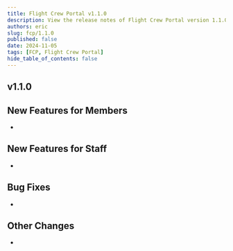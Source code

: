 ```yaml
---
title: Flight Crew Portal v1.1.0
description: View the release notes of Flight Crew Portal version 1.1.0
authors: eric
slug: fcp/1.1.0
published: false 
date: 2024-11-05
tags: [FCP, Flight Crew Portal]
hide_table_of_contents: false
---
```



## v1.1.0
<!-- truncate -->

## **New Features for Members**
- 

## **New Features for Staff**

- 

## **Bug Fixes**

- 

## **Other Changes**

- 


